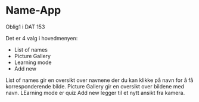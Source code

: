 # Name-App
Oblig1 i DAT 153

Det er 4 valg i hovedmenyen: 
* List of names
* Picture Gallery
* Learning mode
* Add new

List of names gir en oversikt over navnene der du kan klikke på navn for å få korresponderende bilde. 
Picture Gallery gir en oversikt over bildene med navn. 
LEarning mode er quiz
Add new legger til et nytt ansikt fra kamera. 
